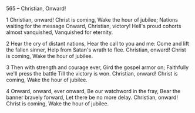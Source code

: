 565 – Christian, Onward!


1
Christian, onward!  Christ is coming,
Wake the hour of jubilee;
Nations waiting for the message
Onward, Christian, victory!
Hell's proud cohorts almost vanquished,
Vanquished for eternity.

2
Hear the cry of distant nations,
Hear the call to you and me:
Come and lift the fallen sinner,
Help from Satan's wrath to flee.
Christian, onward!  Christ is coming,
Wake the hour of jubilee.

3
Then with strength and courage ever,
Gird the gospel armor on;
Faithfully we'll press the battle
Till the victory is won.
Christian, onward!  Christ is coming,
Wake the hour of jubilee.

4
Onward, onward, ever onward,
Be our watchword in the fray,
Bear the banner bravely forward,
Let there be no more delay.
Christian, onward!  Christ is coming,
Wake the hour of jubilee.
